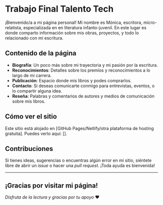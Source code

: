 # Trabajo Final Talento Tech 

¡Bienvenido/a a mi página personal! Mi nombre es Mónica, escritora, micro-relatista, especializada en en literatura infanto-juvenil. En este lugar  es donde comparto información sobre mis obras, proyectos, y todo lo relacionado con mi escritura.

## Contenido de la página

- **Biografía**: Un poco más sobre mi trayectoria y mi pasión por la escritura.
- **Reconocimientos**: Detalles sobre los premios y reconocimientos a lo largo de mi carrera.
- **Publicación**: Espacio donde mis libros y podes comprarlos.
- **Contacto**: Si deseas comunicarte conmigo para entrevistas, eventos, o lo compartir alguna idea.
- **Reseña**: Palabras y comentarios de autores y medios de comunicación sobre mis libros.


## Cómo ver el sitio

Este sitio está alojado en [GitHub Pages/Netlify/otra plataforma de hosting gratuita]. Puedes verlo aquí: [].

## Contribuciones

Si tienes ideas, sugerencias o encuentras algún error en mi sitio, siéntete libre de abrir un *issue* o hacer una *pull request*. ¡Toda ayuda es bienvenida!

---

¡Gracias por visitar mi página!
---

_Disfruta de la lectura y gracias por tu apoyo_ ❤️
